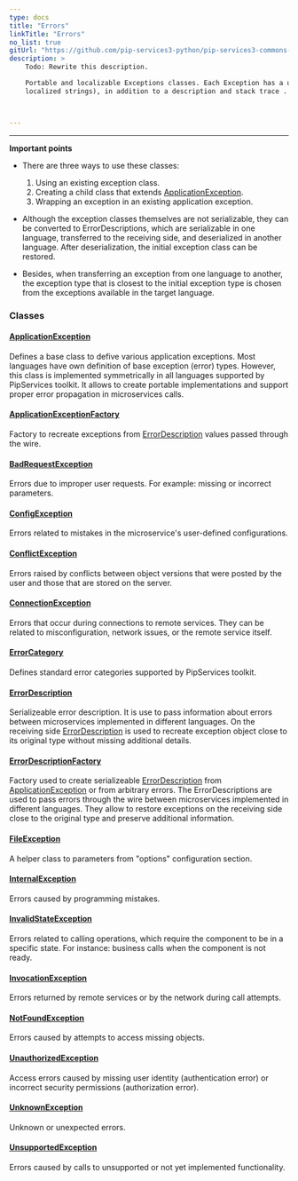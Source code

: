 ```yaml
---
type: docs
title: "Errors"
linkTitle: "Errors"
no_list: true
gitUrl: "https://github.com/pip-services3-python/pip-services3-commons-python"
description: >
    Todo: Rewrite this description.  

    Portable and localizable Exceptions classes. Each Exception has a unique string code and details array (which can be used for creating 
    localized strings), in addition to a description and stack trace . 



---
```

---

<div class="module-body"> 

**Important points**

- There are three ways to use these classes:
    1. Using an existing exception class.
    2. Creating a child class that extends [ApplicationException](application_exception).
    3. Wrapping an exception in an existing application exception.

- Although the exception classes themselves are not serializable, they can be converted to ErrorDescriptions, which are serializable in one language, transferred to the receiving side, and deserialized in another language. After deserialization, the initial exception class can be restored. 

- Besides, when transferring an exception from one language to another, the exception type that is closest to the initial exception type is chosen from the exceptions available in the target language.


### Classes

#### [ApplicationException](application_exception)
Defines a base class to defive various application exceptions.
Most languages have own definition of base exception (error) types.
However, this class is implemented symmetrically in all languages
supported by PipServices toolkit. It allows to create portable implementations
and support proper error propagation in microservices calls.

#### [ApplicationExceptionFactory](application_exception_factory)
Factory to recreate exceptions from [ErrorDescription](error_description) values passed through the wire.

#### [BadRequestException](badRequest_exception)
Errors due to improper user requests. 
For example: missing or incorrect parameters.

#### [ConfigException](config_exception)
Errors related to mistakes in the microservice's user-defined configurations.

#### [ConflictException](conflict_exception)
Errors raised by conflicts between object versions that were
posted by the user and those that are stored on the server.

#### [ConnectionException](connection_exception)
Errors that occur during connections to remote services.
They can be related to misconfiguration, network issues, or the remote service itself.

#### [ErrorCategory](error_category)
Defines standard error categories supported by PipServices toolkit.

#### [ErrorDescription](error_description)
Serializeable error description. It is use to pass information about errors
between microservices implemented in different languages. On the receiving side
[ErrorDescription](error_description) is used to recreate exception object close to its original type
without missing additional details.

#### [ErrorDescriptionFactory](error_description_factory)
Factory used to create serializeable [ErrorDescription](error_description) from
[ApplicationException](application_exception) or from arbitrary errors.
The ErrorDescriptions are used to pass errors through the wire between microservices
implemented in different languages. They allow to restore exceptions on the receiving side
close to the original type and preserve additional information.

#### [FileException](file_exception)
A helper class to parameters from "options" configuration section.

#### [InternalException](internal_exception)
Errors caused by programming mistakes.

#### [InvalidStateException](invalid_state_exception)
Errors related to calling operations, which require the component to be in a specific state.
For instance: business calls when the component is not ready.

#### [InvocationException](invocation_exception)
Errors returned by remote services or by the network during call attempts.

#### [NotFoundException](not_found_exception)
Errors caused by attempts to access missing objects.

#### [UnauthorizedException](unauthorized_exception)
Access errors caused by missing user identity (authentication error) or incorrect security permissions (authorization error).

#### [UnknownException](unknown_exception)
Unknown or unexpected errors.

#### [UnsupportedException](unsupported_exception)
Errors caused by calls to unsupported or not yet implemented functionality.

</div>
